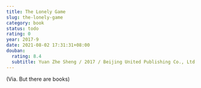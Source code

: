 ```yaml
---
title: The Lonely Game
slug: the-lonely-game
category: book
status: todo
rating: 0
year: 2017-9
date: 2021-08-02 17:31:31+08:00
douban:
  rating: 8.4
  subtitle: Yuan Zhe Sheng / 2017 / Beijing United Publishing Co., Ltd.
---
```


(Via. But there are books)
